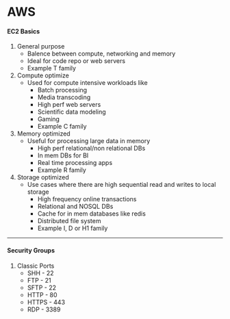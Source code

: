 # AWS

#### EC2 Basics

1. General purpose
    - Balence between compute, networking and memory
    - Ideal for code repo or web servers
    - Example T family
2. Compute optimize
    - Used for compute intensive workloads like
      - Batch processing
      - Media transcoding
      - High perf web servers
      - Scientific data modeling 
      - Gaming 
      - Example C family
3. Memory optimized
    - Useful for processing large data in memory
      - High perf relational/non relational DBs
      - In mem DBs for BI
      - Real time processing apps
      - Example R family
4. Storage optimized
    - Use cases where there are high sequential read and writes to local storage
      - High frequency online transactions
      - Relational and NOSQL DBs
      - Cache for in mem databases like redis
      - Distributed file system
      - Example I, D or H1 family
---

#### Security Groups
1. Classic Ports
    - SHH - 22
    - FTP - 21
    - SFTP - 22
    - HTTP - 80
    - HTTPS - 443
    - RDP - 3389
